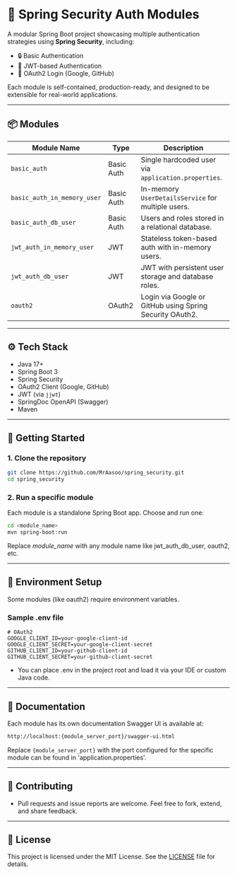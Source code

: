 # 🔐 Spring Security Auth Modules

A modular Spring Boot project showcasing multiple authentication strategies using **Spring Security**, including:

- 🔒 Basic Authentication
- 🔑 JWT-based Authentication
- 🔗 OAuth2 Login (Google, GitHub)

Each module is self-contained, production-ready, and designed to be extensible for real-world applications.

---

## 📦 Modules

| Module Name                | Type        | Description                                                                 |
|----------------------------|-------------|-----------------------------------------------------------------------------|
| `basic_auth`               | Basic Auth  | Single hardcoded user via `application.properties`.                         |
| `basic_auth_in_memory_user`| Basic Auth  | In-memory `UserDetailsService` for multiple users.                          |
| `basic_auth_db_user`       | Basic Auth  | Users and roles stored in a relational database.                            |
| `jwt_auth_in_memory_user`  | JWT         | Stateless token-based auth with in-memory users.                            |
| `jwt_auth_db_user`         | JWT         | JWT with persistent user storage and database roles.                        |
| `oauth2`                   | OAuth2      | Login via Google or GitHub using Spring Security OAuth2.                    |

---

## ⚙️ Tech Stack

- Java 17+
- Spring Boot 3
- Spring Security
- OAuth2 Client (Google, GitHub)
- JWT (via `jjwt`)
- SpringDoc OpenAPI (Swagger)
- Maven

---

## 🚀 Getting Started

### 1. Clone the repository

```bash
git clone https://github.com/MrAasoo/spring_security.git
cd spring_security
```

### 2. Run a specific module

Each module is a standalone Spring Boot app. Choose and run one:

```bash
cd <module_name>
mvn spring-boot:run
```
Replace *module_name* with any module name like jwt_auth_db_user, oauth2, etc.

---

## 🔧 Environment Setup
Some modules (like oauth2) require environment variables.

### Sample .env file
```dotenv
# OAuth2
GOOGLE_CLIENT_ID=your-google-client-id
GOOGLE_CLIENT_SECRET=your-google-client-secret
GITHUB_CLIENT_ID=your-github-client-id
GITHUB_CLIENT_SECRET=your-github-client-secret
```
- You can place .env in the project root and load it via your IDE or custom Java code.

---

## 📖 Documentation

Each module has its own documentation Swagger UI is available at:

```bash
http://localhost:{module_server_port}/swagger-ui.html
```

Replace `{module_server_port}` with the port configured for the specific module can be found in 'application.properties'.

---

## 🤝 Contributing

- Pull requests and issue reports are welcome. Feel free to fork, extend, and share feedback.

---

## 📄 License

This project is licensed under the MIT License. See the [LICENSE](LICENSE) file for details.